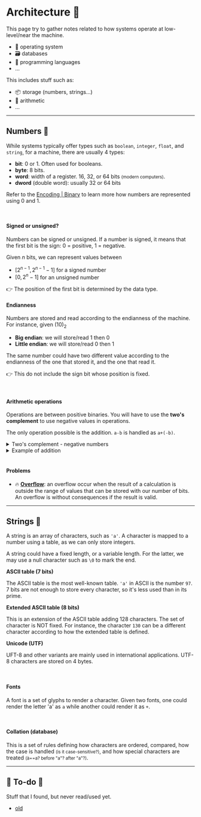 # Architecture 🌱

<div class="row row-cols-md-2"><div>

This page try to gather notes related to how systems operate at low-level/near the machine.

* 🦆 operating system
* 🗃️ databases
* 🔦 programming languages
* ...
</div><div>

This includes stuff such as:

* 📦 storage (numbers, strings...)
* 🍎 arithmetic
* ...
</div></div>

<hr class="sep-both">

## Numbers 🔢

<div class="row row-cols-md-2"><div>

While systems typically offer types such as `boolean`, `integer`, `float`, and `string`, for a machine, there are usually 4 types:

* **bit**: 0 or 1. Often used for booleans.
* **byte**: 8 bits.
* **word**: width of a register. 16, 32, or 64 bits <small>(modern computers)</small>.
* **dword** (double word): usually 32 or 64 bits

Refer to the [Encoding | Binary](/programming-languages/others/encoding/index.md#radix-2---) to learn more how numbers are represented using 0 and 1.

<br>

#### Signed or unsigned?

Numbers can be signed or unsigned. If a number is signed, it means that the first bit is the sign: $0$ = positive, $1$ = negative.

Given $n$ bits, we can represent values between

* $[2^{n-1}, 2^{n-1}-1]$ for a signed number
* $[0, 2^{n} - 1]$ for an unsigned number

👉 The position of the first bit is determined by the data type.
</div><div>

#### Endianness

Numbers are stored and read according to the endianness of the machine. For instance, given $(10)_2$

* **Big endian**: we will store/read $1$ then $0$
* **Little endian**: we will store/read $0$ then $1$

The same number could have two different value according to the endianness of the one that stored it, and the one that read it.

👉 This do not include the sign bit whose position is fixed.

<br>

#### Arithmetic operations

Operations are between positive binaries. You will have to use the **two's complement** to use negative values in operations.

The only operation possible is the addition. `a-b` is handled as `a+(-b)`.

<details class="details-n">
<summary>Two's complement - negative numbers</summary>

The two's complement is an "upgrade" to the One's complement, which has the default of having two representation for the number zero. It's as simple as that:

* Invert all bits
* Add 1
</details>

<details class="details-n">
<summary>Example of addition</summary>

<div class="row"><div class="col-md-3">

![addition](_images/addition.png)
</div><div class="col-md-9">

To add 5 (101) to 5 (101), you need to do like you would have in grad school, with a carry.

* $1+1=0$ with $carry={\color{cyan}1}$
* $0+0+{\color{cyan}1}=1$ with $carry={\color{red}0}$
* $1+1+{\color{red}0}=0$ with $carry={\color{orange}1}$
* $0+0+{\color{orange}1}=1$ with $carry=0$
</div></div>
</details>

<br>

#### Problems

<p></p>

* 🔥 [**Overflow**](https://en.wikipedia.org/wiki/Integer_overflow): an overflow occur when the result of a calculation is outside the range of values that can be stored with our number of bits. An overflow is without consequences if the result is valid.
</div></div>

<hr class="sep-both">

## Strings 💬

<div class="row row-cols-md-2"><div>

A string is an array of characters, such as `'a'`. A character is mapped to a number using a table, as we can only store integers.

A string could have a fixed length, or a variable length. For the latter, we may use a null character such as `\0` to mark the end.

**ASCII table (7 bits)**

The ASCII table is the most well-known table. `'a'` in ASCII is the number `97`. 7 bits are not enough to store every character, so it's less used than in its prime. 

**Extended ASCII table (8 bits)**

This is an extension of the ASCII table adding 128 characters. The set of character is NOT fixed. For instance, the character `130` can be a different character according to how the extended table is defined.
</div><div>

**Unicode (UTF)**

UFT-8 and other variants are mainly used in international applications. UTF-8 characters are stored on 4 bytes.

<br>

#### Fonts

A font is a set of glyphs to render a character. Given two fonts, one could render the letter 'a' as `a` while another could render it as `+`.

<br>

#### Collation (database)

This is a set of rules defining how characters are ordered, compared, how the case is handled <small>(is it case-sensitive?)</small>, and how special characters are treated <small>(à==a? before "a"? after "a"?)</small>.
</div></div>

<hr class="sep-both">

## 👻 To-do 👻

Stuff that I found, but never read/used yet.

<div class="row row-cols-md-2"><div>

* [old](_old.md)
</div><div>


</div></div>